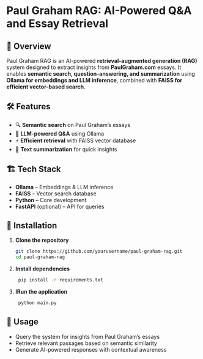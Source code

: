 # Paul Graham RAG: AI-Powered Q&A and Essay Retrieval

## 🚀 Overview  
Paul Graham RAG is an AI-powered **retrieval-augmented generation (RAG)** system designed to extract insights from **PaulGraham.com** essays. It enables **semantic search, question-answering, and summarization** using **Ollama for embeddings and LLM inference**, combined with **FAISS for efficient vector-based search**.

## 🛠️ Features  
- 🔍 **Semantic search** on Paul Graham’s essays  
- 🤖 **LLM-powered Q&A** using Ollama  
- ⚡ **Efficient retrieval** with FAISS vector database  
- 📄 **Text summarization** for quick insights

## 🏗️ Tech Stack  
- **Ollama** – Embeddings & LLM inference  
- **FAISS** – Vector search database  
- **Python** – Core development  
- **FastAPI** (optional) – API for queries

## 🚀 Installation  
1. **Clone the repository**  
   ```bash
   git clone https://github.com/yourusername/paul-graham-rag.git
   cd paul-graham-rag
2. **Install dependencies**  
   ```bash
    pip install -r requirements.txt
3. **IRun the application**  
   ```bash
    python main.py

## 📖 Usage
- Query the system for insights from Paul Graham’s essays
- Retrieve relevant passages based on semantic similarity 
- Generate AI-powered responses with contextual awareness  

  
